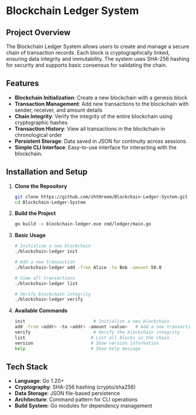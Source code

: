  # Blockchain Ledger System

## Project Overview

The Blockchain Ledger System allows users to create and manage a secure chain of transaction records. Each block is cryptographically linked, ensuring data integrity and immutability. The system uses SHA-256 hashing for security and supports basic consensus for validating the chain.
## Features

- **Blockchain Initialization**: Create a new blockchain with a genesis block
- **Transaction Management**: Add new transactions to the blockchain with sender, receiver, and amount details
- **Chain Integrity**: Verify the integrity of the entire blockchain using cryptographic hashes
- **Transaction History**: View all transactions in the blockchain in chronological order
- **Persistent Storage**: Data saved in JSON for continuity across sessions.
- **Simple CLI Interface**: Easy-to-use interface for interacting with the blockchain.


## Installation and Setup


1. **Clone the Repository**
   ```bash
   git clone https://github.com/zhtHreem/Blockchain-Ledger-System.git
   cd Blockchain-Ledger-System
   ```

2. **Build the Project**
   ```bash
   go build -o blockchain-ledger.exe cmd/ledger/main.go
   ```

3. **Basic Usage**
   ```bash
   # Initialize a new blockchain
   ./blockchain-ledger init

   # Add a new transaction
   ./blockchain-ledger add -from Alice -to Bob -amount 50.0

   # View all transactions
   ./blockchain-ledger list

   # Verify blockchain integrity
   ./blockchain-ledger verify
   ```

4. **Available Commands**
   ```bash
   init                          # Initialize a new blockchain
   add -from <addr> -to <addr> -amount <value>   # Add a new transaction
   verify                        # Verify the blockchain integrity
   list                         # List all blocks in the chain
   version                      # Show version information
   help                         # Show help message
   ```

## Tech Stack

- **Language**: Go 1.20+
- **Cryptography**: SHA-256 hashing (crypto/sha256)
- **Data Storage**: JSON file-based persistence
- **Architecture**: Command pattern for CLI operations
- **Build System**: Go modules for dependency management
